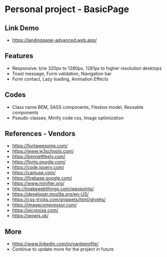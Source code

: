 # Personal project - BasicPage

## Link Demo

- https://landingpage-advanced.web.app/

## Features

- Responsive: b/w 320px to 1280px, 1281px to higher resolution desktops
- Toast message, Form validation, Navigation bar
- Form contact, Lazy loading, Animation Effects

## Codes

- Class name BEM, SASS components, Flexbox model, Reusable components
- Pseudo-classes, Minify code css, Image optimization

## References - Vendors

- https://fontawesome.com/
- https://www.w3schools.com/
- https://bennettfeely.com/
- https://fonts.google.com/
- https://code.jquery.com/
- https://caniuse.com/
- https://firebase.google.com/
- https://www.minifier.org/
- http://imakewebthings.com/waypoints/
- https://developer.mozilla.org/en-US/
- https://css-tricks.com/snippets/html/glyphs/
- https://imagecompressor.com/
- https://picresize.com/
- https://wowjs.uk/

## More

- https://www.linkedin.com/in/vanleprofile/
- Continue to update more for the project in future
